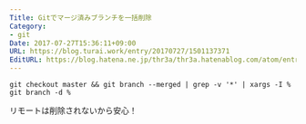 ```yaml
---
Title: Gitでマージ済みブランチを一括削除
Category:
- git
Date: 2017-07-27T15:36:11+09:00
URL: https://blog.turai.work/entry/20170727/1501137371
EditURL: https://blog.hatena.ne.jp/thr3a/thr3a.hatenablog.com/atom/entry/8599973812283172126
---
```


```
git checkout master && git branch --merged | grep -v '*' | xargs -I % git branch -d %
```

リモートは削除されないから安心！
